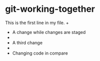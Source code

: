 # git-working-together

This is the first line in my file.
+
+ A change while changes are staged
+
+ A third change
+
+ Changing code in compare

